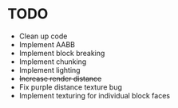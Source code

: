 # TODO
* Clean up code
* Implement AABB
* Implement block breaking
* Implement chunking
* Implement lighting
* ~~Increase render distance~~
* Fix purple distance texture bug
* Implement texturing for individual block faces